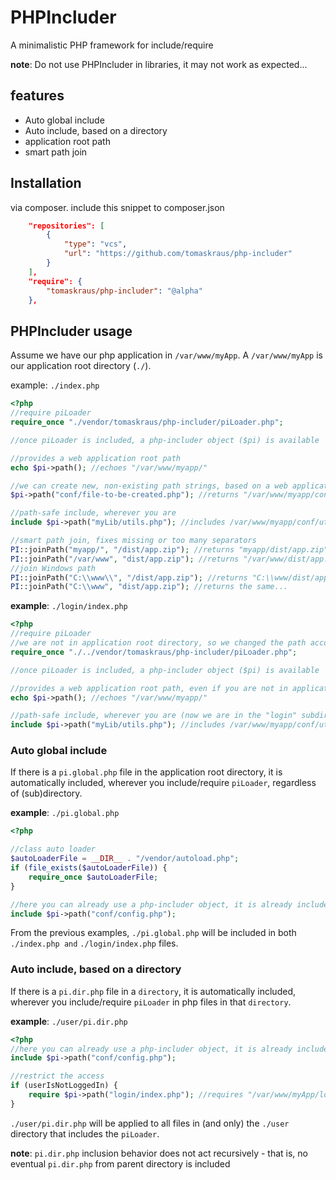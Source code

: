 # PHPIncluder

A minimalistic PHP framework for include/require

**note**: Do not use PHPIncluder in libraries, it may not work as expected...

## features

* Auto global include
* Auto include, based on a directory 
* application root path
* smart path join

## Installation

via composer. include this snippet to composer.json
```json
    "repositories": [
        {
            "type": "vcs",
            "url": "https://github.com/tomaskraus/php-includer"
        }
    ],
    "require": {        
        "tomaskraus/php-includer": "@alpha"
    },
```

## PHPIncluder usage

Assume we have our php application in `/var/www/myApp`. A `/var/www/myApp` is our application root directory (`./`). 

example: `./index.php`
```php
<?php
//require piLoader
require_once "./vendor/tomaskraus/php-includer/piLoader.php";

//once piLoader is included, a php-includer object ($pi) is available

//provides a web application root path
echo $pi->path(); //echoes "/var/www/myapp/"

//we can create new, non-existing path strings, based on a web application root
$pi->path("conf/file-to-be-created.php"); //returns "/var/www/myapp/conf/file-to-be-created.php".

//path-safe include, wherever you are
include $pi->path("myLib/utils.php"); //includes /var/www/myapp/conf/utils.php

//smart path join, fixes missing or too many separators
PI::joinPath("myapp/", "/dist/app.zip"); //returns "myapp/dist/app.zip"
PI::joinPath("/var/www", "dist/app.zip"); //returns "/var/www/dist/app.zip", preserves a root slash
//join Windows path
PI::joinPath("C:\\www\\", "/dist/app.zip"); //returns "C:\\www/dist/app.zip", mixed result for Windows path (still works in PHP) 
PI::joinPath("C:\\www", "dist/app.zip"); //returns the same...
```
**example**: `./login/index.php`
```php
<?php
//require piLoader
//we are not in application root directory, so we changed the path accordingly
require_once "./../vendor/tomaskraus/php-includer/piLoader.php";

//once piLoader is included, a php-includer object ($pi) is available

//provides a web application root path, even if you are not in application root directory
echo $pi->path(); //echoes "/var/www/myapp/"

//path-safe include, wherever you are (now we are in the "login" subdirectory)
include $pi->path("myLib/utils.php"); //includes /var/www/myapp/conf/utils.php

```

### Auto global include

If there is a `pi.global.php` file in the application root directory, it is automatically included, wherever you include/require `piLoader`, regardless of (sub)directory.

**example**: `./pi.global.php`
```php
<?php

//class auto loader
$autoLoaderFile = __DIR__ . "/vendor/autoload.php";
if (file_exists($autoLoaderFile)) {
    require_once $autoLoaderFile;
}

//here you can already use a php-includer object, it is already included 
include $pi->path("conf/config.php");
```

From the previous examples, `./pi.global.php` will be included in both `./index.php and` `./login/index.php` files.

### Auto include, based on a directory

If there is a `pi.dir.php` file in a `directory`, it is automatically included, wherever you include/require `piLoader` in php files in that `directory`.

**example**: `./user/pi.dir.php`
```php
<?php
//here you can already use a php-includer object, it is already included
include $pi->path("conf/config.php");

//restrict the access
if (userIsNotLoggedIn) {
    require $pi->path("login/index.php"); //requires "/var/www/myApp/login/index.php"
}
```

`./user/pi.dir.php` will be applied to all files in (and only) the `./user` directory that includes the `piLoader`.

**note**: `pi.dir.php` inclusion behavior does not act recursively - that is, no eventual `pi.dir.php` from parent directory is included

